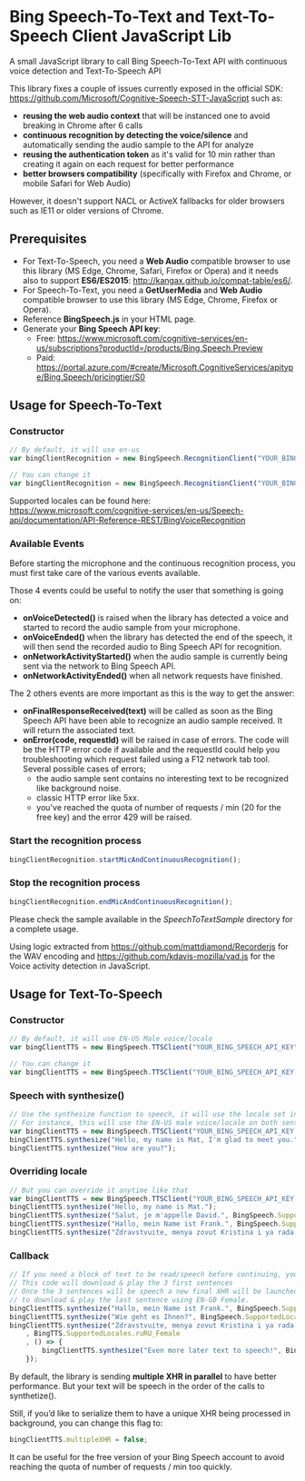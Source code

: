 # Bing Speech-To-Text and Text-To-Speech Client JavaScript Lib
A small JavaScript library to call Bing Speech-To-Text API with continuous voice detection and Text-To-Speech API

This library fixes a couple of issues currently exposed in the official SDK: https://github.com/Microsoft/Cognitive-Speech-STT-JavaScript such as:

- **reusing the web audio context** that will be instanced one to avoid breaking in Chrome after 6 calls
- **continuous recognition by detecting the voice/silence** and automatically sending the audio sample to the API for analyze
- **reusing the authentication token** as it's valid for 10 min rather than creating it again on each request for better performance
- **better browsers compatibility** (specifically with Firefox and Chrome, or mobile Safari for Web Audio)

However, it doesn't support NACL or ActiveX fallbacks for older browsers such as IE11 or older versions of Chrome. 

## Prerequisites

- For Text-To-Speech, you need a **Web Audio** compatible browser to use this library (MS Edge, Chrome, Safari, Firefox or Opera) and it needs also to support **ES6/ES2015**: http://kangax.github.io/compat-table/es6/.
- For Speech-To-Text, you need a **GetUserMedia** and **Web Audio** compatible browser to use this library (MS Edge, Chrome, Firefox or Opera).
- Reference **BingSpeech.js** in your HTML page.  
- Generate your **Bing Speech API key**:
  - Free: https://www.microsoft.com/cognitive-services/en-us/subscriptions?productId=/products/Bing.Speech.Preview
  - Paid: https://portal.azure.com/#create/Microsoft.CognitiveServices/apitype/Bing.Speech/pricingtier/S0

## Usage for Speech-To-Text
### Constructor
```javascript
// By default, it will use en-us
var bingClientRecognition = new BingSpeech.RecognitionClient("YOUR_BING_SPEECH_API_KEY");

// You can change it
var bingClientRecognition = new BingSpeech.RecognitionClient("YOUR_BING_SPEECH_API_KEY ", "fr-fr");
```

Supported locales can be found here: https://www.microsoft.com/cognitive-services/en-us/Speech-api/documentation/API-Reference-REST/BingVoiceRecognition

### Available Events
Before starting the microphone and the continuous recognition process, you must first take care of the various events available.

Those 4 events could be useful to notify the user that something is going on:

- **onVoiceDetected()** is raised when the library has detected a voice and started to record the audio sample from your microphone.
- **onVoiceEnded()** when the library has detected the end of the speech, it will then send the recorded audio to Bing Speech API for recognition.
- **onNetworkActivityStarted()** when the audio sample is currently being sent via the network to Bing Speech API.
- **onNetworkActivityEnded()** when all network requests have finished.

The 2 others events are more important as this is the way to get the answer:

- **onFinalResponseReceived(text)** will be called as soon as the Bing Speech API have been able to recognize an audio sample received. It will return the associated text.
- **onError(code, requestId)** will be raised in case of errors. The code will be the HTTP error code if available and the requestId could help you troubleshooting which request failed using a F12 network tab tool. Several possible cases of errors;
  - the audio sample sent contains no interesting text to be recognized like background noise.
  - classic HTTP error like 5xx.  
  - you've reached the quota of number of requests / min (20 for the free key) and the error 429 will be raised.

### Start the recognition process
```javascript
bingClientRecognition.startMicAndContinuousRecognition();
```

### Stop the recognition process
```javascript
bingClientRecognition.endMicAndContinuousRecognition();
```

Please check the sample available in the *SpeechToTextSample* directory for a complete usage. 

Using logic extracted from https://github.com/mattdiamond/Recorderjs for the WAV encoding and https://github.com/kdavis-mozilla/vad.js for the Voice activity detection in JavaScript.

## Usage for Text-To-Speech
### Constructor
```javascript
// By default, it will use EN-US Male voice/locale
var bingClientTTS = new BingSpeech.TTSClient("YOUR_BING_SPEECH_API_KEY");

// You can change it
var bingClientTTS = new BingSpeech.TTSClient("YOUR_BING_SPEECH_API_KEY ", BingSpeech.SupportedLocales.frFR_Male);
```

### Speech with synthesize()
```javascript
// Use the synthesize function to speech, it will use the locale set in the constructor by default
// For instance, this will use the EN-US male voice/locale on both sentences
var bingClientTTS = new BingSpeech.TTSClient("YOUR_BING_SPEECH_API_KEY ");
bingClientTTS.synthesize("Hello, my name is Mat, I'm glad to meet you.");
bingClientTTS.synthesize("How are you?");
```

### Overriding locale
```javascript
// But you can override it anytime like that
var bingClientTTS = new BingSpeech.TTSClient("YOUR_BING_SPEECH_API_KEY ");
bingClientTTS.synthesize("Hello, my name is Mat.");
bingClientTTS.synthesize("Salut, je m'appelle David.", BingSpeech.SupportedLocales.frFR_Female);
bingClientTTS.synthesize("Hallo, mein Name ist Frank.", BingSpeech.SupportedLocales.deDE_Male);
bingClientTTS.synthesize("Zdravstvuite, menya zovut Kristina i ya rada vas privetstvovat'", BingSpeech.SupportedLocales.ruRU_Female);
```

### Callback
```javascript
// If you need a block of text to be read/speech before continuing, you can use the optional callback
// This code will download & play the 3 first sentences 
// Once the 3 sentences will be speech a new final XHR will be launched
// to download & play the last sentence using EN-GB Female.
bingClientTTS.synthesize("Hallo, mein Name ist Frank.", BingSpeech.SupportedLocales.deDE_Male);
bingClientTTS.synthesize("Wie geht es Ihnen?", BingSpeech.SupportedLocales.deDE_Female);
bingClientTTS.synthesize("Zdravstvuite, menya zovut Kristina i ya rada vas privetstvovat'"
    , BingTTS.SupportedLocales.ruRU_Female
    , () => {
        bingClientTTS.synthesize("Even more later text to speech!", BingSpeech.SupportedLocales.enGB_Female);
    }); 
```

By default, the library is sending **multiple XHR in parallel** to have better performance. But your text will be speech in the order of the calls to synthetize(). 

Still, if you’d like to serialize them to have a unique XHR being processed in background, you can change this flag to:

```javascript
bingClientTTS.multipleXHR = false;
```

It can be useful for the free version of your Bing Speech account to avoid reaching the quota of number of requests / min too quickly. 